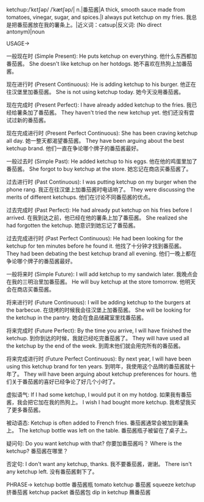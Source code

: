 ketchup:/ˈkɛtʃəp/ /ˈkætʃəp/| n.|番茄酱|A thick, smooth sauce made from tomatoes, vinegar, sugar, and spices.|I always put ketchup on my fries. 我总是把番茄酱放在我的薯条上。|近义词：catsup|反义词: (No direct antonym)|noun

USAGE->

一般现在时 (Simple Present):
He puts ketchup on everything.  他什么东西都加番茄酱。
She doesn't like ketchup on her hotdogs. 她不喜欢在热狗上加番茄酱。

现在进行时 (Present Continuous):
He is adding ketchup to his burger. 他正在往汉堡里加番茄酱。
She is not using ketchup today. 她今天没用番茄酱。

现在完成时 (Present Perfect):
I have already added ketchup to the fries. 我已经给薯条加了番茄酱。
They haven't tried the new ketchup yet. 他们还没有尝试过新的番茄酱。

现在完成进行时 (Present Perfect Continuous):
She has been craving ketchup all day. 她一整天都渴望番茄酱。
They have been arguing about the best ketchup brand. 他们一直在争论哪个牌子的番茄酱最好。

一般过去时 (Simple Past):
He added ketchup to his eggs. 他在他的鸡蛋里加了番茄酱。
She forgot to buy ketchup at the store. 她忘记在商店买番茄酱了。

过去进行时 (Past Continuous):
I was putting ketchup on my burger when the phone rang. 我正在往汉堡上加番茄酱时电话响了。
They were discussing the merits of different ketchups. 他们在讨论不同番茄酱的优点。

过去完成时 (Past Perfect):
He had already put ketchup on his fries before I arrived. 在我到达之前，他已经在他的薯条上加了番茄酱。
She realized she had forgotten the ketchup. 她意识到她忘记了番茄酱。

过去完成进行时 (Past Perfect Continuous):
He had been looking for the ketchup for ten minutes before he found it.  他找了十分钟才找到番茄酱。
They had been debating the best ketchup brand all evening. 他们一晚上都在争论哪个牌子的番茄酱最好。


一般将来时 (Simple Future):
I will add ketchup to my sandwich later. 我晚点会在我的三明治里加番茄酱。
He will buy ketchup at the store tomorrow. 他明天会在商店买番茄酱。

将来进行时 (Future Continuous):
I will be adding ketchup to the burgers at the barbecue.  在烧烤的时候我会往汉堡上加番茄酱。
She will be looking for the ketchup in the pantry. 她会在食品储藏室里找番茄酱。

将来完成时 (Future Perfect):
By the time you arrive, I will have finished the ketchup.  到你到达的时候，我就已经吃完番茄酱了。
They will have used all the ketchup by the end of the week.  到周末他们就会用完所有的番茄酱。

将来完成进行时 (Future Perfect Continuous):
By next year, I will have been using this ketchup brand for ten years.  到明年，我使用这个品牌的番茄酱就十年了。
They will have been arguing about ketchup preferences for hours. 他们关于番茄酱的喜好已经争论了好几个小时了。


虚拟语气:
If I had some ketchup, I would put it on my hotdog. 如果我有番茄酱，我会把它加在我的热狗上。
I wish I had bought more ketchup. 我希望我买了更多番茄酱。

被动语态:
Ketchup is often added to French fries. 番茄酱通常会被加到薯条上。
The ketchup bottle was left on the table. 番茄酱瓶子被留在了桌子上。

疑问句:
Do you want ketchup with that? 你要加番茄酱吗？
Where is the ketchup? 番茄酱在哪里？

否定句:
I don't want any ketchup, thanks. 我不要番茄酱，谢谢。
There isn't any ketchup left. 没有番茄酱剩下了。



PHRASE->
ketchup bottle 番茄酱瓶
tomato ketchup 番茄酱
squeeze ketchup 挤番茄酱
ketchup packet 番茄酱包
dip in ketchup 蘸番茄酱
